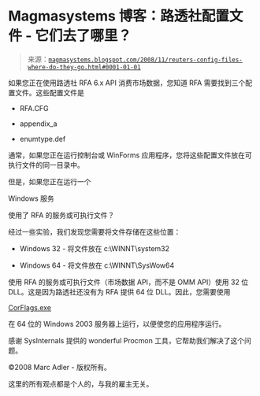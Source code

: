 <!--yml

分类：未分类

date: 2024-05-18 04:57:30

-->

# Magmasystems 博客：路透社配置文件 - 它们去了哪里？

> 来源：[`magmasystems.blogspot.com/2008/11/reuters-config-files-where-do-they-go.html#0001-01-01`](http://magmasystems.blogspot.com/2008/11/reuters-config-files-where-do-they-go.html#0001-01-01)

如果您正在使用路透社 RFA 6.x API 消费市场数据，您知道 RFA 需要找到三个配置文件。这些配置文件是

+   RFA.CFG

+   appendix_a

+   enumtype.def

通常，如果您正在运行控制台或 WinForms 应用程序，您将这些配置文件放在可执行文件的同一目录中。

但是，如果您正在运行一个

Windows 服务

使用了 RFA 的服务或可执行文件？

经过一些实验，我们发现您需要将文件存储在这些位置：

+   Windows 32 - 将文件放在 c:\WINNT\system32

+   Windows 64 - 将文件放在 c:\WINNT\SysWow64

使用 RFA 的服务或可执行文件（市场数据 API，而不是 OMM API）使用 32 位 DLL。这是因为路透社还没有为 RFA 提供 64 位 DLL。因此，您需要使用

[CorFlags.exe](http://msdn.microsoft.com/en-us/library/ms164699%28VS.80%29.aspx)

在 64 位的 Windows 2003 服务器上运行，以便使您的应用程序运行。

感谢 SysInternals 提供的 wonderful Procmon 工具，它帮助我们解决了这个问题。

©2008 Marc Adler - 版权所有。

这里的所有观点都是个人的，与我的雇主无关。
